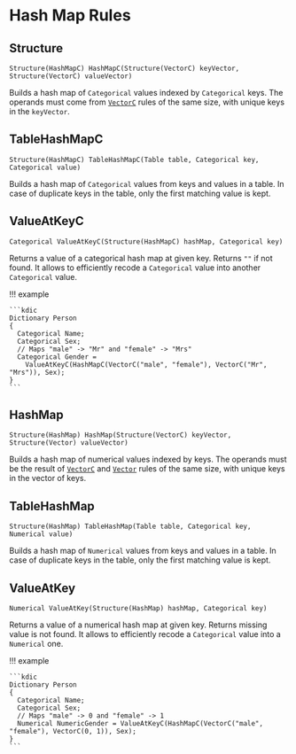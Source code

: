 # Hash Map Rules

## Structure

```kdic-api-docs
Structure(HashMapC) HashMapC(Structure(VectorC) keyVector, Structure(VectorC) valueVector)
```

Builds a hash map of `Categorical` values indexed by `Categorical` keys. The operands must come from
[`VectorC`](vector-rules.md/#vectorc) rules of the same size, with unique keys in the
`keyVector`.

## TableHashMapC


```kdic-api-docs
Structure(HashMapC) TableHashMapC(Table table, Categorical key, Categorical value)
```

Builds a hash map of `Categorical` values from keys and values in a table. In case of duplicate keys
in the table, only the first matching value is kept.

## ValueAtKeyC

```kdic-api-docs
Categorical ValueAtKeyC(Structure(HashMapC) hashMap, Categorical key)
```

Returns a value of a categorical hash map at given key. Returns `""` if not found. It allows to
efficiently recode a `Categorical` value into another `Categorical` value.

!!! example

    ```kdic
    Dictionary Person
    {
      Categorical Name;
      Categorical Sex;
      // Maps "male" -> "Mr" and "female" -> "Mrs"
      Categorical Gender =
        ValueAtKeyC(HashMapC(VectorC("male", "female"), VectorC("Mr", "Mrs")), Sex);
    }
    ```

## HashMap

```kdic-api-docs
Structure(HashMap) HashMap(Structure(VectorC) keyVector, Structure(Vector) valueVector)
```

Builds a hash map of numerical values indexed by keys. The operands must be the result of
[`VectorC`](vector-rules.md/#vectorc) and
[`Vector`](vector-rules.md/#vector) rules of the same size, with unique keys in the
vector of keys.

## TableHashMap

```kdic-api-docs
Structure(HashMap) TableHashMap(Table table, Categorical key, Numerical value)
```

Builds a hash map of `Numerical` values from keys and values in a table. In case of duplicate keys
in the table, only the first matching value is kept.

## ValueAtKey

```kdic-api-docs
Numerical ValueAtKey(Structure(HashMap) hashMap, Categorical key)
```

Returns a value of a numerical hash map at given key. Returns missing value is not found. It allows
to efficiently recode a `Categorical` value into a `Numerical` one.

!!! example

    ```kdic
    Dictionary Person
    {
      Categorical Name;
      Categorical Sex;
      // Maps "male" -> 0 and "female" -> 1
      Numerical NumericGender = ValueAtKeyC(HashMapC(VectorC("male", "female"), VectorC(0, 1)), Sex);
    }
    ```

